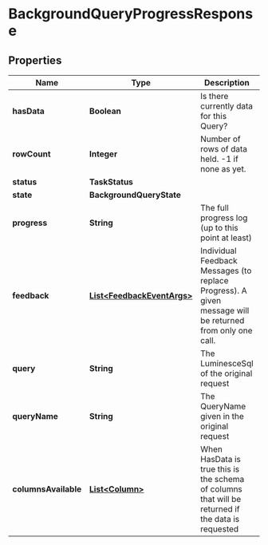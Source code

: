 

# BackgroundQueryProgressResponse


## Properties

Name | Type | Description | Notes
------------ | ------------- | ------------- | -------------
**hasData** | **Boolean** | Is there currently data for this Query? |  [optional]
**rowCount** | **Integer** | Number of rows of data held. -1 if none as yet. |  [optional]
**status** | **TaskStatus** |  |  [optional]
**state** | **BackgroundQueryState** |  |  [optional]
**progress** | **String** | The full progress log (up to this point at least) |  [optional]
**feedback** | [**List&lt;FeedbackEventArgs&gt;**](FeedbackEventArgs.md) | Individual Feedback Messages (to replace Progress).  A given message will be returned from only one call. |  [optional]
**query** | **String** | The LuminesceSql of the original request |  [optional]
**queryName** | **String** | The QueryName given in the original request |  [optional]
**columnsAvailable** | [**List&lt;Column&gt;**](Column.md) | When HasData is true this is the schema of columns that will be returned if the data is requested |  [optional]



